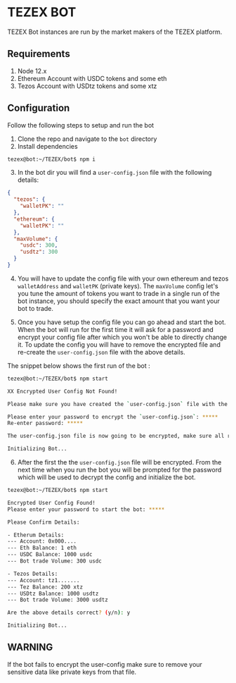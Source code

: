 # TEZEX BOT

TEZEX Bot instances are run by the market makers of the TEZEX platform.

## Requirements

1. Node 12.x
2. Ethereum Account with USDC tokens and some eth
3. Tezos Account with USDtz tokens and some xtz

## Configuration

Follow the following steps to setup and run the bot

1. Clone the repo and navigate to the `bot` directory
2. Install dependencies

```sh
tezex@bot:~/TEZEX/bot$ npm i
```

3. In the bot dir you will find a `user-config.json` file with the following details:

```json
{
  "tezos": {
    "walletPK": ""
  },
  "ethereum": {
    "walletPK": ""
  },
  "maxVolume": {
    "usdc": 300,
    "usdtz": 300
  }
}
```

4. You will have to update the config file with your own ethereum and tezos `walletAddress` and `walletPK` (private keys). The `maxVolume` config let's you tune the amount of tokens you want to trade in a single run of the bot instance, you should specify the exact amount that you want your bot to trade.

5. Once you have setup the config file you can go ahead and start the bot. When the bot will run for the first time it will ask for a password and encrypt your config file after which you won't be able to directly change it. To update the config you will have to remove the encrypted file and re-create the `user-config.json` file with the above details.

The snippet below shows the first run of the bot :

```sh
tezex@bot:~/TEZEX/bot$ npm start

XX Encrypted User Config Not Found!

Please make sure you have created the `user-config.json` file with the required details as mentioned in the documentation

Please enter your password to encrypt the `user-config.json`: *****
Re-enter password: *****

The user-config.json file is now going to be encrypted, make sure all required details are present. Continue? (y/n):  y

Initializing Bot...
```

6. After the first the the `user-config.json` file will be encrypted. From the next time when you run the bot you will be prompted for the password which will be used to decrypt the config and initialize the bot.

```sh
tezex@bot:~/TEZEX/bot$ npm start

Encrypted User Config Found!
Please enter your password to start the bot: *****

Please Confirm Details:

- Etherum Details:
--- Account: 0x000....
--- Eth Balance: 1 eth
--- USDC Balance: 1000 usdc
--- Bot trade Volume: 300 usdc

- Tezos Details:
--- Account: tz1.......
--- Tez Balance: 200 xtz
--- USDtz Balance: 1000 usdtz
--- Bot trade Volume: 3000 usdtz

Are the above details correct? (y/n): y

Initializing Bot...
```

## WARNING

If the bot fails to encrypt the user-config make sure to remove your sensitive data like private keys from that file.
